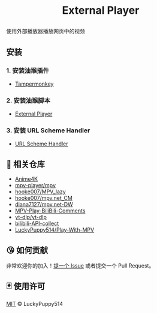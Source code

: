 # <p align="center">External Player<p>

使用外部播放器播放网页中的视频

## 安装

### 1. 安装油猴插件

- [Tampermonkey](https://www.tampermonkey.net/index.php)

### 2. 安装油猴脚本

- [External Player](https://greasyfork.org/zh-CN/scripts/518677-external-player)

### 3. 安装 URL Scheme Handler

- [URL Scheme Handler](https://github.com/LuckyPuppy514/url-scheme-handler)

## 👏 相关仓库

- [Anime4K](https://github.com/bloc97/Anime4K)
- [mpv-player/mpv](https://github.com/mpv-player/mpv)
- [hooke007/MPV_lazy](https://github.com/hooke007/MPV_lazy)
- [hooke007/mpv.net_CM](https://github.com/hooke007/mpv.net_CM)
- [diana7127/mpv.net-DW](https://github.com/diana7127/mpv.net-DW)
- [MPV-Play-BiliBili-Comments](https://github.com/itKelis/MPV-Play-BiliBili-Comments)
- [yt-dlp/yt-dlp](https://github.com/yt-dlp/yt-dlp)
- [bilibili-API-collect](https://github.com/SocialSisterYi/bilibili-API-collect)
- [LuckyPuppy514/Play-With-MPV](https://github.com/LuckyPuppy514/Play-With-MPV)

## 😘 如何贡献

非常欢迎你的加入！[提一个 Issue](https://github.com/LuckyPuppy514/external-player/issues/new) 或者提交一个 Pull Request。

## 🃏 使用许可

[MIT](https://github.com/LuckyPuppy514/external-player/blob/main/LICENSE) © LuckyPuppy514